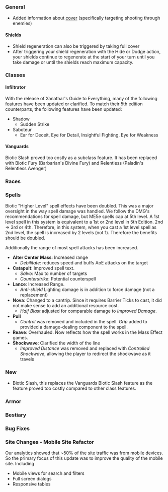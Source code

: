 ### General

* Added information about [cover](/phb/rules/combat#cover) (specifically targeting shooting through enemies)

#### Shields
* Shield regeneration can also be triggered by taking full cover
* After triggering your shield regeneration with the Hide or Dodge action, your shields continue to regenerate at the start
of your turn until you take damage or until the shields reach maximum capacity.

### Classes

#### Infiltrator
With the release of Xanathar's Guide to Everything, many of the following features have been updated or clarified. To match their
5th edition counterparts, the following features have been updated:
* Shadow
  * Sudden Strike
* Saboteur
  * Ear for Deceit, Eye for Detail, Insightful Fighting, Eye for Weakness

#### Vanguards
Biotic Slash proved too costly as a subclass feature. It has been replaced with Biotic Fury (Barbarian's Divine Fury)
and Relentless (Paladin's Relentless Avenger)

### Races

### Spells

Biotic "Higher Level" spell effects have been doubled. This was a major oversight in the way spell damage was handled. We
follow the DMG's recommendations for spell damage, but ME5e spells cap at 5th level. A 1st level spell in this
system is equivalent to a 1st or 2nd level in 5th Edition. 2nd => 3rd or 4th. Therefore, in this system, when you cast a
1st level spell as 2nd level, the spell is increased by 2 levels (not 1). Therefore the benefits should be doubled.

Additionally the range of most spell attacks has been increased.

* __Alter Center Mass__: Increased range
  * _Debilitate_: reduces speed and buffs AoE attacks on the target
* __Catapult__: Improved spell text.
  * _Salvo_: Max to number of targets
  * _Counterstrike_: Potential counterspell
* __Lance__: Increased Range.
  * _Anti-shield_ Lighting damage is in addition to force damage (not a replacement)
* __Nova__: Changed to a cantrip. Since it requires Barrier Ticks to cast, it did not make sense to add an additional resource cost.
  * _Half Blast_ adjusted for comparable damage to _Improved Damage_.
* __Pull__
  * _Control_ was removed and included in the spell. _Grip_ added to provided a damage-dealing component to the spell.
* __Reave__: Overhauled. Now reflects how the spell works in the Mass Effect games.
* __Shockwave__: Clarified the width of the line
  * _Improved Distance_ was removed and replaced with _Controlled Shockwave_, allowing the player to redirect the shockwave
  as it travels

### New
* Biotic Slash, this replaces the Vanguards Biotic Slash feature as the feature proved too costly compared to other class features.

### Armor

### Bestiary

### Bug Fixes

### Site Changes - Mobile Site Refactor

Our analytics showed that ~50% of the site traffic was from mobile devices. So the primary focus of this update was to improve
the quality of the mobile site. Including

* Mobile views for search and filters
* Full screen dialogs
* Responsive tables



